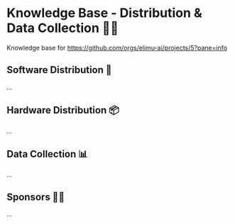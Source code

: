 # Knowledge Base - Distribution & Data Collection 🛵💨

Knowledge base for https://github.com/orgs/elimu-ai/projects/5?pane=info

## Software Distribution 📲

...

## Hardware Distribution 📦

...

## Data Collection 📊

...

## Sponsors 🫶🏽

...
